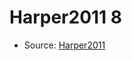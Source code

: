<a name="material" />

# Harper2011 8
<script type="application/ld+json">
  {
    "@context": "https://schema.org/",
    "@type": "ChemicalSubstance",
    "http://purl.org/dc/terms/conformsTo":
      {
        "@type": "CreativeWork",
        "@id": "https://bioschemas.org/profiles/ChemicalSubstance/0.4-RELEASE/"
      },
    "@id": "https://egonw.github.io/nanowiki/nanowiki98.html#material",
    "name": "Harper2011 8",
    "sameAs": "http://127.0.0.1/mediawiki/index.php/Special:URIResolver/Harper2011_8"
  }
</script>


* Source: [Harper2011](Harper2011.md)
